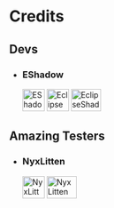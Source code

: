 # Credits
## Devs
- ### EShadow<br>
  <a href="https://www.twitch.tv/eshadow55vt"><img src="https://pngimg.com/uploads/twitch/twitch_PNG27.png" width="40" height="40" alt="EShadow55VT"></a>
  <a href="https://www.github.com/EclipseShadow55"><img src="https://jakewmorrison.com/wp-content/uploads/2020/07/github-logo-icon-of-glyph-style-available-in-svg-png-eps-ai-github-icon-png-256_256.png" width="40" height="40" alt="EclipseShadow55"></a>
  <a href="https://www.youtube.com/@EShadow55"><img src="https://upload.wikimedia.org/wikipedia/commons/thumb/4/42/YouTube_icon_%282013-2017%29.png/600px-YouTube_icon_%282013-2017%29.png" width="54" height="40" alt="EclipseShadow55"></a>

## Amazing Testers
- ### NyxLitten<br>
  <a href="https://www.twitch.tv/nyxlitten"><img src="https://pngimg.com/uploads/twitch/twitch_PNG27.png" width="40" height="40" alt="NyxLitten"></a>
  <a href="https://www.youtube.com/@NyxLitten"><img src="https://upload.wikimedia.org/wikipedia/commons/thumb/4/42/YouTube_icon_%282013-2017%29.png/600px-YouTube_icon_%282013-2017%29.png" width="54" height="40" alt="NyxLitten"></a>